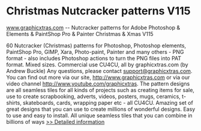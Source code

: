 # Christmas Nutcracker patterns V115
www.graphicxtras.com -- Nutcracker patterns for Adobe Photoshop & Elements & PaintShop Pro & Painter Christmas & Xmas V115

60 Nutcracker (Christmas) patterns for Photoshop, Photoshop elements, PaintShop Pro, GIMP, Xara, Photo-paint, Painter and many others - PNG format - also includes Photoshop actions to turn the PNG files into PAT format. Mixed sizes. Commercial use CU4CU, all by graphicxtras.com (by Andrew Buckle) Any questions, please contact support@graphicxtras.com. You can find out more via our site, http://www.graphicxtras.com or via our video channel http://www.youtube.com/graphicxtras. The pattern designs are all seamless tiles for all kinds of projects such as creating items for sale, use to create scrapbooking, adverts, videos, posters, mugs, ceramics, t-shirts, skateboards, cards, wrapping paper etc - all CU4CU. Amazing set of great designs that you can use to create millions of wonderful designs. Easy to use and easy to install. All unique seamless tiles that you can combine in billions of ways
[>> Detailed information](https://secure.shareit.com/shareit/product.html?productid=300608314&affiliateid=200057808)